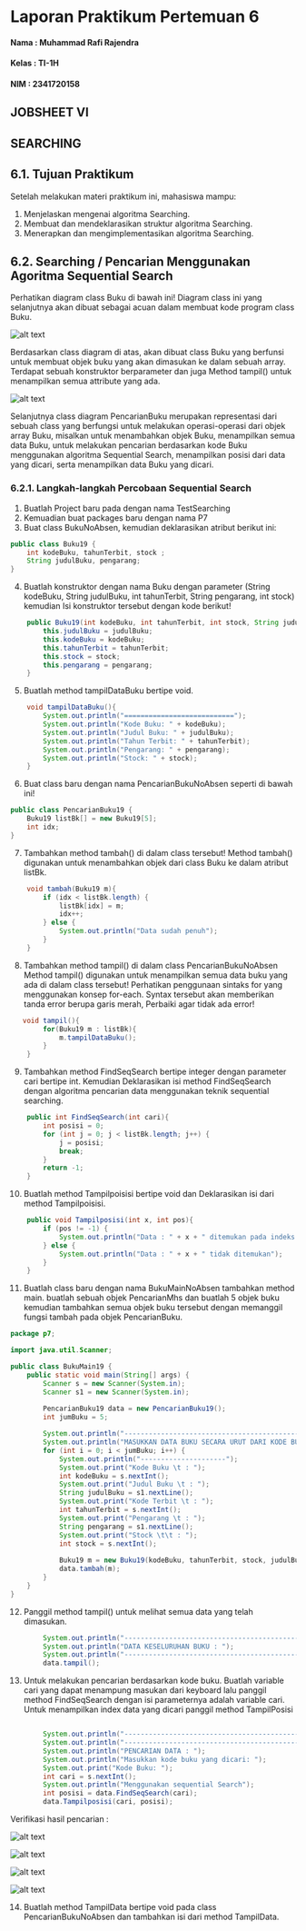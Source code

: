 # Laporan Praktikum Pertemuan 6
#### Nama    : Muhammad Rafi Rajendra
#### Kelas   : TI-1H
#### NIM     : 2341720158

## JOBSHEET VI
## SEARCHING
## 6.1. Tujuan Praktikum
Setelah melakukan materi praktikum ini, mahasiswa mampu:
1. Menjelaskan mengenai algoritma Searching.
2. Membuat dan mendeklarasikan struktur algoritma Searching.
3. Menerapkan dan mengimplementasikan algoritma Searching.

## 6.2. Searching / Pencarian Menggunakan Agoritma Sequential Search
Perhatikan diagram class Buku di bawah ini! Diagram class ini yang selanjutnya akan dibuat sebagai acuan dalam membuat kode program class Buku.

![alt text](6.2.png)

Berdasarkan class diagram di atas, akan dibuat class Buku yang berfunsi untuk membuat objek 
buku yang akan dimasukan ke dalam sebuah array. Terdapat sebuah konstruktor berparameter dan 
juga Method tampil() untuk menampilkan semua attribute yang ada.

![alt text](6.21.png)

Selanjutnya class diagram PencarianBuku merupakan representasi dari sebuah class yang 
berfungsi untuk melakukan operasi-operasi dari objek array Buku, misalkan untuk menambahkan 
objek Buku, menampilkan semua data Buku, untuk melakukan pencarian berdasarkan kode Buku 
menggunakan algoritma Sequential Search, menampilkan posisi dari data yang dicari, serta 
menampilkan data Buku yang dicari.


### 6.2.1. Langkah-langkah Percobaan Sequential Search

1. Buatlah Project baru pada dengan nama TestSearching
2. Kemuadian buat packages baru dengan nama P7
3. Buat class BukuNoAbsen, kemudian deklarasikan atribut berikut ini:

```java
public class Buku19 {
    int kodeBuku, tahunTerbit, stock ;
    String judulBuku, pengarang;
}
```

4. Buatlah konstruktor dengan nama Buku dengan parameter (String kodeBuku, String 
judulBuku, int tahunTerbit, String pengarang, int stock) kemudian Isi 
konstruktor tersebut dengan kode berikut! 

```java
    public Buku19(int kodeBuku, int tahunTerbit, int stock, String judulBuku, String pengarang){
        this.judulBuku = judulBuku;
        this.kodeBuku = kodeBuku;
        this.tahunTerbit = tahunTerbit;
        this.stock = stock;
        this.pengarang = pengarang;
    }
```

5. Buatlah method tampilDataBuku bertipe void.

```java
    void tampilDataBuku(){
        System.out.println("===========================");
        System.out.println("Kode Buku: " + kodeBuku);
        System.out.println("Judul Buku: " + judulBuku);
        System.out.println("Tahun Terbit: " + tahunTerbit);
        System.out.println("Pengarang: " + pengarang);
        System.out.println("Stock: " + stock);
    }
```

6. Buat class baru dengan nama PencarianBukuNoAbsen seperti di bawah ini!

```java
public class PencarianBuku19 {
    Buku19 listBk[] = new Buku19[5];
    int idx;
}
```

7. Tambahkan method tambah() di dalam class tersebut! Method tambah() digunakan untuk 
menambahkan objek dari class Buku ke dalam atribut listBk.

```java
    void tambah(Buku19 m){
        if (idx < listBk.length) {
            listBk[idx] = m;
            idx++;
        } else {
            System.out.println("Data sudah penuh");
        }
    }
```

8. Tambahkan method tampil() di dalam class PencarianBukuNoAbsen Method tampil()
digunakan untuk menampilkan semua data buku yang ada di dalam class tersebut! Perhatikan 
penggunaan sintaks for yang menggunakan konsep for-each. Syntax tersebut akan memberikan 
tanda error berupa garis merah, Perbaiki agar tidak ada error!

```java
   void tampil(){
        for(Buku19 m : listBk){
            m.tampilDataBuku();
        }
    }
```

9. Tambahkan method FindSeqSearch bertipe integer dengan parameter cari bertipe int. 
Kemudian Deklarasikan isi method FindSeqSearch dengan algoritma pencarian data 
menggunakan teknik sequential searching.

```java
    public int FindSeqSearch(int cari){
        int posisi = 0;
        for (int j = 0; j < listBk.length; j++) {
            j = posisi;
            break;
        }
        return -1;
    }
```

10. Buatlah method Tampilpoisisi bertipe void dan Deklarasikan isi dari method 
Tampilpoisisi.

```java
    public void Tampilposisi(int x, int pos){
        if (pos != -1) {
            System.out.println("Data : " + x + " ditemukan pada indeks " + pos);
        } else {
            System.out.println("Data : " + x + " tidak ditemukan");
        }
    }
```

11. Buatlah class baru dengan nama BukuMainNoAbsen tambahkan method main. buatlah 
sebuah objek PencarianMhs dan buatlah 5 objek buku kemudian tambahkan semua objek buku
tersebut dengan memanggil fungsi tambah pada objek PencarianBuku.

```java
package p7;

import java.util.Scanner;

public class BukuMain19 {
    public static void main(String[] args) {
        Scanner s = new Scanner(System.in);
        Scanner s1 = new Scanner(System.in);
    
        PencarianBuku19 data = new PencarianBuku19();
        int jumBuku = 5;

        System.out.println("-------------------------------------------------------------------");
        System.out.println("MASUKKAN DATA BUKU SECARA URUT DARI KODE BUKU TERKECIL: ");
        for (int i = 0; i < jumBuku; i++) {
            System.out.println("---------------------");
            System.out.print("Kode Buku \t : ");
            int kodeBuku = s.nextInt();            
            System.out.print("Judul Buku \t : ");
            String judulBuku = s1.nextLine();
            System.out.print("Kode Terbit \t : ");
            int tahunTerbit = s.nextInt();            
            System.out.print("Pengarang \t : ");
            String pengarang = s1.nextLine();            
            System.out.print("Stock \t\t : ");
            int stock = s.nextInt();
            
            Buku19 m = new Buku19(kodeBuku, tahunTerbit, stock, judulBuku, pengarang);
            data.tambah(m);
        }
    }
}        
```

12. Panggil method tampil() untuk melihat semua data yang telah dimasukan.

```java
        System.out.println("-------------------------------------------------------------------");
        System.out.println("DATA KESELURUHAN BUKU : ");
        System.out.println("-------------------------------------------------------------------");
        data.tampil();
```

13. Untuk melakukan pencarian berdasarkan kode buku. Buatlah variable cari yang dapat 
menampung masukan dari keyboard lalu panggil method FindSeqSearch dengan isi 
parameternya adalah variable cari. Untuk menampilkan index data yang dicari panggil method 
TampilPosisi

```java

        System.out.println("--------------------------------------------------------------------");
        System.out.println("--------------------------------------------------------------------");
        System.out.println("PENCARIAN DATA : ");
        System.out.println("Masukkan kode buku yang dicari: ");
        System.out.print("Kode Buku: ");
        int cari = s.nextInt();
        System.out.println("Menggunakan sequential Search");
        int posisi = data.FindSeqSearch(cari);
        data.Tampilposisi(cari, posisi);
```

Verifikasi hasil pencarian :

![alt text](<verif 6.2.1.png>)

![alt text](<verif 6.2.12.png>)

![alt text](<verif 6.2.13.png>)

![alt text](<verif 6.2.14.png>)

14. Buatlah method TampilData bertipe void pada class PencarianBukuNoAbsen dan 
tambahkan isi dari method TampilData.

